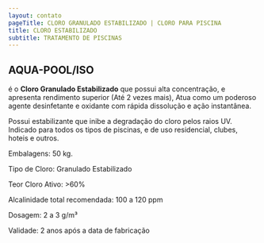 ```yaml
---
layout: contato
pageTitle: CLORO GRANULADO ESTABILIZADO | CLORO PARA PISCINA
title: CLORO ESTABILIZADO
subtitle: TRATAMENTO DE PISCINAS
---
```

## **AQUA-POOL/ISO**

é o **Cloro Granulado Estabilizado** que possui alta concentração, e apresenta rendimento superior (Até 2 vezes mais), Atua como um poderoso agente desinfetante e oxidante com rápida dissolução e ação instantânea. 

Possui estabilizante que inibe a degradação do cloro pelos raios UV. Indicado para todos os tipos de piscinas, e de uso residencial, clubes, hoteis e outros.

Embalagens: 50 kg.

Tipo de Cloro: Granulado Estabilizado

Teor Cloro  Ativo: >60%  

Alcalinidade total recomendada: 100 a 120 ppm           

Dosagem: 2 a 3 g/m³

Validade: 2 anos após a data de fabricação


